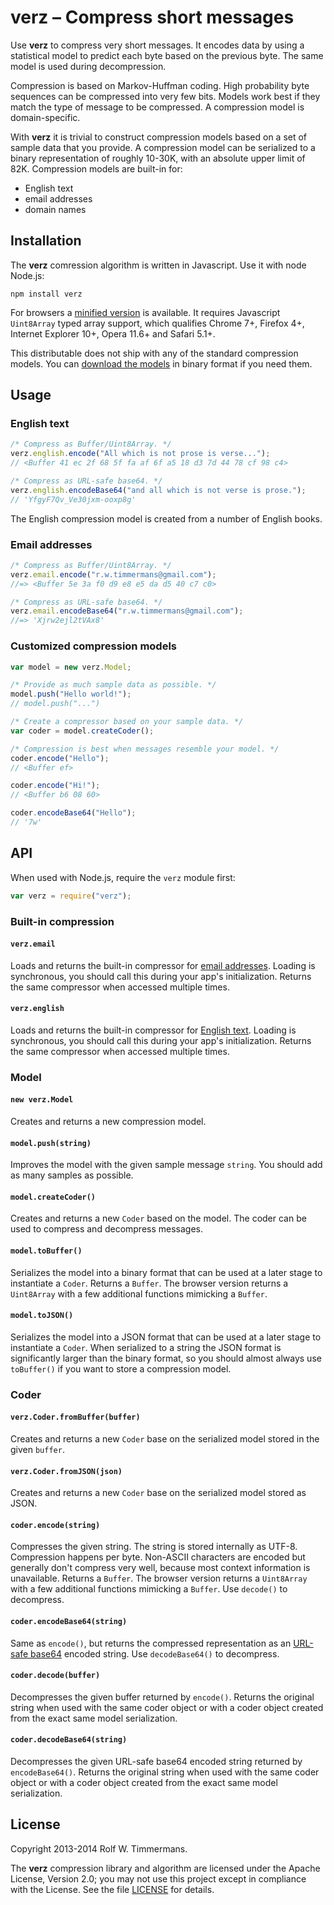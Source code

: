 verz – Compress short messages
==============================

Use **verz** to compress very short messages. It encodes data by using a
statistical model to predict each byte based on the previous byte. The same
model is used during decompression.

Compression is based on Markov-Huffman coding. High probability byte sequences
can be compressed into very few bits. Models work best if they match the type
of message to be compressed. A compression model is domain-specific.

With **verz** it is trivial to construct compression models based on a set of
sample data that you provide. A compression model can be serialized to a binary
representation of roughly 10-30K, with an absolute upper limit of 82K.
Compression models are built-in for:
- English text
- email addresses
- domain names


Installation
------------

The **verz** comression algorithm is written in Javascript. Use it with node
Node.js:

```
npm install verz
```

For browsers a [minified version][1] is available. It requires Javascript
`Uint8Array` typed array support, which qualifies Chrome 7+, Firefox 4+,
Internet Explorer 10+, Opera 11.6+ and Safari 5.1+.

This distributable does not ship with any of the standard compression models.
You can [download the models][2] in binary format if you need them.

[1]: https://github.com/rolftimmermans/verz/blob/master/dist/verz.min.js
[2]: https://github.com/rolftimmermans/verz/blob/master/lib/models/


Usage
-----

### English text

``` javascript
/* Compress as Buffer/Uint8Array. */
verz.english.encode("All which is not prose is verse...");
// <Buffer 41 ec 2f 68 5f fa af 6f a5 18 d3 7d 44 78 cf 98 c4>

/* Compress as URL-safe base64. */
verz.english.encodeBase64("and all which is not verse is prose.");
// 'YfgyF7Qv_Ve30jxm-ooxp8g'
```

The English compression model is created from a number of English books.

### Email addresses

``` javascript
/* Compress as Buffer/Uint8Array. */
verz.email.encode("r.w.timmermans@gmail.com");
//=> <Buffer 5e 3a f0 d9 e8 e5 da d5 40 c7 c0>

/* Compress as URL-safe base64. */
verz.email.encodeBase64("r.w.timmermans@gmail.com");
//=> 'Xjrw2ejl2tVAx8'
```

### Customized compression models

``` javascript
var model = new verz.Model;

/* Provide as much sample data as possible. */
model.push("Hello world!");
// model.push("...")

/* Create a compressor based on your sample data. */
var coder = model.createCoder();

/* Compression is best when messages resemble your model. */
coder.encode("Hello");
// <Buffer ef>

coder.encode("Hi!");
// <Buffer b6 08 60>

coder.encodeBase64("Hello");
// '7w'
```


API
---

When used with Node.js, require the `verz` module first:

``` javascript
var verz = require("verz");
```

### Built-in compression

#### `verz.email`

Loads and returns the built-in compressor for [email
addresses](#email-addresses). Loading is synchronous, you should call this
during your app's initialization. Returns the same compressor when accessed
multiple times.

#### `verz.english`

Loads and returns the built-in compressor for [English text](#english-text).
Loading is synchronous, you should call this during your app's initialization.
Returns the same compressor when accessed multiple times.

### Model

#### `new verz.Model`

Creates and returns a new compression model.

#### `model.push(string)`

Improves the model with the given sample message `string`. You should add as
many samples as possible.


#### `model.createCoder()`

Creates and returns a new `Coder` based on the model. The coder can be used to
compress and decompress messages.

#### `model.toBuffer()`

Serializes the model into a binary format that can be used at a later stage to
instantiate a `Coder`. Returns a `Buffer`. The browser version returns a
`Uint8Array` with a few additional functions mimicking a `Buffer`.

#### `model.toJSON()`

Serializes the model into a JSON format that can be used at a later stage to
instantiate a `Coder`. When serialized to a string the JSON format is
significantly larger than the binary format, so you should almost always use
`toBuffer()` if you want to store a compression model.

### Coder

#### `verz.Coder.fromBuffer(buffer)`

Creates and returns a new `Coder` base on the serialized model stored in the
given `buffer`.

#### `verz.Coder.fromJSON(json)`

Creates and returns a new `Coder` base on the serialized model stored as JSON.

#### `coder.encode(string)`

Compresses the given string. The string is stored internally as UTF-8.
Compression happens per byte. Non-ASCII characters are encoded but generally
don't compress very well, because most context information is unavailable.
Returns a `Buffer`. The browser version returns a `Uint8Array` with a few
additional functions mimicking a `Buffer`. Use `decode()` to decompress.

#### `coder.encodeBase64(string)`

Same as `encode()`, but returns the compressed representation as an [URL-safe
base64][3] encoded string. Use `decodeBase64()` to decompress.

[3]: http://tools.ietf.org/html/rfc4648#section-5

#### `coder.decode(buffer)`

Decompresses the given buffer returned by `encode()`. Returns the original
string when used with the same coder object or with a coder object created from
the exact same model serialization.

#### `coder.decodeBase64(string)`

Decompresses the given URL-safe base64 encoded string returned by
`encodeBase64()`. Returns the original string when used with the same coder
object or with a coder object created from the exact same model serialization.


License
-------

Copyright 2013-2014 Rolf W. Timmermans.

The **verz** compression library and algorithm are licensed under the Apache
License, Version 2.0; you may not use this project except in compliance with the
License. See the file [LICENSE][4] for details.

[4]: https://github.com/rolftimmermans/verz/blob/master/LICENSE
